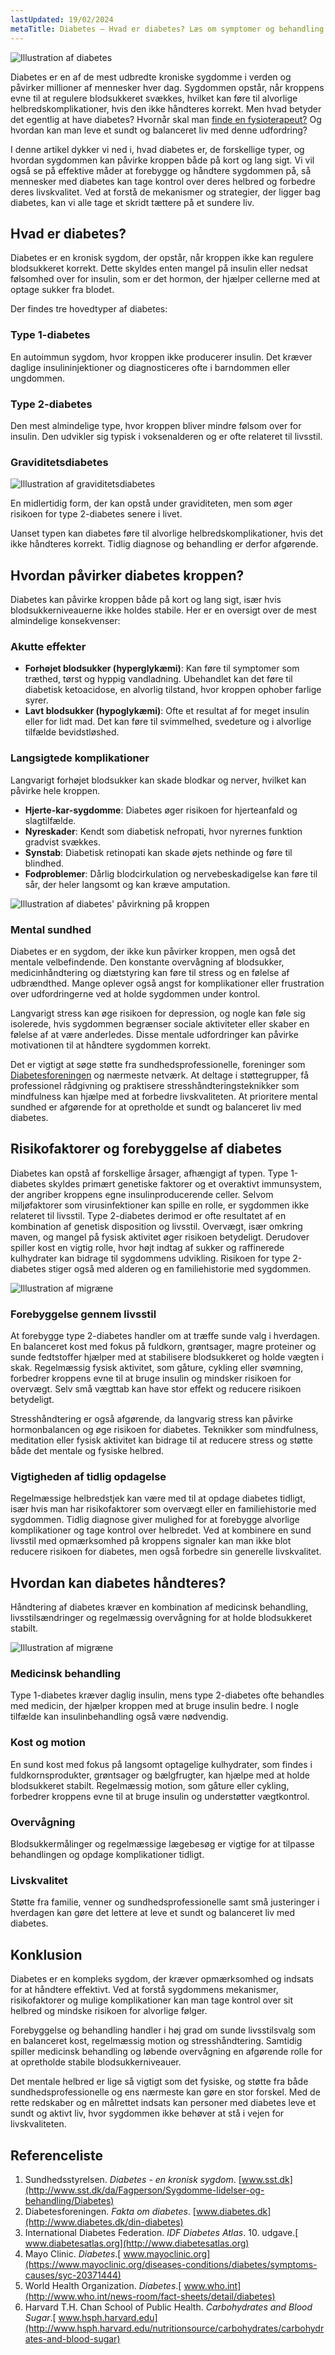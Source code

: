 ```yaml
---
lastUpdated: 19/02/2024
metaTitle: Diabetes – Hvad er diabetes? Læs om symptomer og behandling
---
```


![Illustration af diabetes](/images/articles/diabetes_intro.webp)

Diabetes er en af de mest udbredte kroniske sygdomme i verden og påvirker millioner af mennesker hver dag. Sygdommen opstår, når kroppens evne til at regulere blodsukkeret svækkes, hvilket kan føre til alvorlige helbredskomplikationer, hvis den ikke håndteres korrekt. Men hvad betyder det egentlig at have diabetes? Hvornår skal man [finde en fysioterapeut?](https://www.fysfinder.dk/) Og hvordan kan man leve et sundt og balanceret liv med denne udfordring?

I denne artikel dykker vi ned i, hvad diabetes er, de forskellige typer, og hvordan sygdommen kan påvirke kroppen både på kort og lang sigt. Vi vil også se på effektive måder at forebygge og håndtere sygdommen på, så mennesker med diabetes kan tage kontrol over deres helbred og forbedre deres livskvalitet. Ved at forstå de mekanismer og strategier, der ligger bag diabetes, kan vi alle tage et skridt tættere på et sundere liv.

## Hvad er diabetes?

Diabetes er en kronisk sygdom, der opstår, når kroppen ikke kan regulere blodsukkeret korrekt. Dette skyldes enten mangel på insulin eller nedsat følsomhed over for insulin, som er det hormon, der hjælper cellerne med at optage sukker fra blodet.

Der findes tre hovedtyper af diabetes:

### Type 1-diabetes

En autoimmun sygdom, hvor kroppen ikke producerer insulin. Det kræver daglige insulininjektioner og diagnosticeres ofte i barndommen eller ungdommen.

### Type 2-diabetes

Den mest almindelige type, hvor kroppen bliver mindre følsom over for insulin. Den udvikler sig typisk i voksenalderen og er ofte relateret til livsstil.

### Graviditetsdiabetes

![Illustration af graviditetsdiabetes](/images/articles/diabetes_gravid.webp)

En midlertidig form, der kan opstå under graviditeten, men som øger risikoen for type 2-diabetes senere i livet.

Uanset typen kan diabetes føre til alvorlige helbredskomplikationer, hvis det ikke håndteres korrekt. Tidlig diagnose og behandling er derfor afgørende.

## Hvordan påvirker diabetes kroppen?

Diabetes kan påvirke kroppen både på kort og lang sigt, især hvis blodsukkerniveauerne ikke holdes stabile. Her er en oversigt over de mest almindelige konsekvenser:

### Akutte effekter

- **Forhøjet blodsukker (hyperglykæmi)**: Kan føre til symptomer som træthed, tørst og hyppig vandladning. Ubehandlet kan det føre til diabetisk ketoacidose, en alvorlig tilstand, hvor kroppen ophober farlige syrer.
- **Lavt blodsukker (hypoglykæmi)**: Ofte et resultat af for meget insulin eller for lidt mad. Det kan føre til svimmelhed, svedeture og i alvorlige tilfælde bevidstløshed.

### Langsigtede komplikationer

Langvarigt forhøjet blodsukker kan skade blodkar og nerver, hvilket kan påvirke hele kroppen.

- **Hjerte-kar-sygdomme**: Diabetes øger risikoen for hjerteanfald og slagtilfælde.
- **Nyreskader**: Kendt som diabetisk nefropati, hvor nyrernes funktion gradvist svækkes.
- **Synstab**: Diabetisk retinopati kan skade øjets nethinde og føre til blindhed.
- **Fodproblemer**: Dårlig blodcirkulation og nervebeskadigelse kan føre til sår, der heler langsomt og kan kræve amputation.

![Illustration af diabetes' påvirkning på kroppen](/images/articles/diabetes_paavirkning.png)

### Mental sundhed

Diabetes er en sygdom, der ikke kun påvirker kroppen, men også det mentale velbefindende. Den konstante overvågning af blodsukker, medicinhåndtering og diætstyring kan føre til stress og en følelse af udbrændthed. Mange oplever også angst for komplikationer eller frustration over udfordringerne ved at holde sygdommen under kontrol.

Langvarigt stress kan øge risikoen for depression, og nogle kan føle sig isolerede, hvis sygdommen begrænser sociale aktiviteter eller skaber en følelse af at være anderledes. Disse mentale udfordringer kan påvirke motivationen til at håndtere sygdommen korrekt.

Det er vigtigt at søge støtte fra sundhedsprofessionelle, foreninger som [Diabetesforeningen](https://diabetes.dk/) og nærmeste netværk. At deltage i støttegrupper, få professionel rådgivning og praktisere stresshåndteringsteknikker som mindfulness kan hjælpe med at forbedre livskvaliteten. At prioritere mental sundhed er afgørende for at opretholde et sundt og balanceret liv med diabetes.

## Risikofaktorer og forebyggelse af diabetes

Diabetes kan opstå af forskellige årsager, afhængigt af typen. Type 1-diabetes skyldes primært genetiske faktorer og et overaktivt immunsystem, der angriber kroppens egne insulinproducerende celler. Selvom miljøfaktorer som virusinfektioner kan spille en rolle, er sygdommen ikke relateret til livsstil. Type 2-diabetes derimod er ofte resultatet af en kombination af genetisk disposition og livsstil. Overvægt, især omkring maven, og mangel på fysisk aktivitet øger risikoen betydeligt. Derudover spiller kost en vigtig rolle, hvor højt indtag af sukker og raffinerede kulhydrater kan bidrage til sygdommens udvikling. Risikoen for type 2-diabetes stiger også med alderen og en familiehistorie med sygdommen.

![Illustration af migræne](/images/articles/diabetes_forebyggelse.webp)

### Forebyggelse gennem livsstil

At forebygge type 2-diabetes handler om at træffe sunde valg i hverdagen. En balanceret kost med fokus på fuldkorn, grøntsager, magre proteiner og sunde fedtstoffer hjælper med at stabilisere blodsukkeret og holde vægten i skak. Regelmæssig fysisk aktivitet, som gåture, cykling eller svømning, forbedrer kroppens evne til at bruge insulin og mindsker risikoen for overvægt. Selv små vægttab kan have stor effekt og reducere risikoen betydeligt.

Stresshåndtering er også afgørende, da langvarig stress kan påvirke hormonbalancen og øge risikoen for diabetes. Teknikker som mindfulness, meditation eller fysisk aktivitet kan bidrage til at reducere stress og støtte både det mentale og fysiske helbred.

### Vigtigheden af tidlig opdagelse

Regelmæssige helbredstjek kan være med til at opdage diabetes tidligt, især hvis man har risikofaktorer som overvægt eller en familiehistorie med sygdommen. Tidlig diagnose giver mulighed for at forebygge alvorlige komplikationer og tage kontrol over helbredet. Ved at kombinere en sund livsstil med opmærksomhed på kroppens signaler kan man ikke blot reducere risikoen for diabetes, men også forbedre sin generelle livskvalitet.

## Hvordan kan diabetes håndteres?

Håndtering af diabetes kræver en kombination af medicinsk behandling, livsstilsændringer og regelmæssig overvågning for at holde blodsukkeret stabilt.

![Illustration af migræne](/images/articles/diabetes_haandtering.png)

### Medicinsk behandling

Type 1-diabetes kræver daglig insulin, mens type 2-diabetes ofte behandles med medicin, der hjælper kroppen med at bruge insulin bedre. I nogle tilfælde kan insulinbehandling også være nødvendig.

### Kost og motion

En sund kost med fokus på langsomt optagelige kulhydrater, som findes i fuldkornsprodukter, grøntsager og bælgfrugter, kan hjælpe med at holde blodsukkeret stabilt. Regelmæssig motion, som gåture eller cykling, forbedrer kroppens evne til at bruge insulin og understøtter vægtkontrol.

### Overvågning

Blodsukkermålinger og regelmæssige lægebesøg er vigtige for at tilpasse behandlingen og opdage komplikationer tidligt.

### Livskvalitet

Støtte fra familie, venner og sundhedsprofessionelle samt små justeringer i hverdagen kan gøre det lettere at leve et sundt og balanceret liv med diabetes.

## Konklusion

Diabetes er en kompleks sygdom, der kræver opmærksomhed og indsats for at håndtere effektivt. Ved at forstå sygdommens mekanismer, risikofaktorer og mulige komplikationer kan man tage kontrol over sit helbred og mindske risikoen for alvorlige følger.

Forebyggelse og behandling handler i høj grad om sunde livsstilsvalg som en balanceret kost, regelmæssig motion og stresshåndtering. Samtidig spiller medicinsk behandling og løbende overvågning en afgørende rolle for at opretholde stabile blodsukkerniveauer.

Det mentale helbred er lige så vigtigt som det fysiske, og støtte fra både sundhedsprofessionelle og ens nærmeste kan gøre en stor forskel. Med de rette redskaber og en målrettet indsats kan personer med diabetes leve et sundt og aktivt liv, hvor sygdommen ikke behøver at stå i vejen for livskvaliteten.

## Referenceliste

1. Sundhedsstyrelsen. _Diabetes - en kronisk sygdom_. [www.sst.dk](http://www.sst.dk/da/Fagperson/Sygdomme-lidelser-og-behandling/Diabetes)
2. Diabetesforeningen. _Fakta om diabetes_. [www.diabetes.dk](http://www.diabetes.dk/din-diabetes)
3. International Diabetes Federation. _IDF Diabetes Atlas_. 10. udgave.[ www.diabetesatlas.org](http://www.diabetesatlas.org)
4. Mayo Clinic. _Diabetes_.[ www.mayoclinic.org](https://www.mayoclinic.org/diseases-conditions/diabetes/symptoms-causes/syc-20371444)
5. World Health Organization. _Diabetes_.[ www.who.int](http://www.who.int/news-room/fact-sheets/detail/diabetes)
6. Harvard T.H. Chan School of Public Health. _Carbohydrates and Blood Sugar_.[ www.hsph.harvard.edu](http://www.hsph.harvard.edu/nutritionsource/carbohydrates/carbohydrates-and-blood-sugar)
